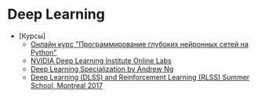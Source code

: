 # Deep Learning

* [Курсы]
  * [Онлайн курс "Программирование глубоких нейронных сетей на Python"](https://www.asozykin.ru/courses/nnpython)
  * [NVIDIA Deep Learning Institute Online Labs](https://developer.nvidia.com/dli/onlinelabs)
  * [Deep Learning Specialization by Andrew Ng](https://www.coursera.org/specializations/deep-learning)
  * [Deep Learning (DLSS) and Reinforcement Learning (RLSS) Summer School, Montreal 2017](https://mila.quebec/en/cours/deep-learning-summer-school-2017/)

